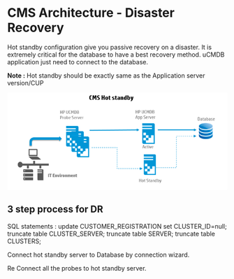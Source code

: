 # CMS Architecture - Disaster Recovery

Hot standby configuration give you passive recovery on a disaster. It is extremely critical for the database to have a best recovery method. uCMDB application just need to connect to the database.

**Note :** Hot standby should be exactly same as the Application server version/CUP

![](../images/cms_architecture/hotstandby.png)

## 3 step process for DR

SQL statements : update CUSTOMER_REGISTRATION set CLUSTER_ID=null; truncate table CLUSTER_SERVER; truncate table SERVER; truncate table CLUSTERS;

Connect hot standby server to Database by connection wizard.

Re Connect all the probes to hot standby server.

